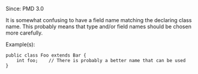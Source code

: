 Since: PMD 3.0

It is somewhat confusing to have a field name matching the declaring class name.
This probably means that type and/or field names should be chosen more carefully.

Example(s):
```
public class Foo extends Bar {
	int foo;	// There is probably a better name that can be used
}
```
